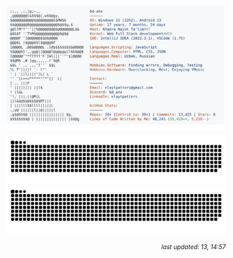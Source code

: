  <picture>
    <source media="(prefers-color-scheme: dark)" srcset="dark.svg">
    <img alt="bd-ans's GitHub Profile README" src="light.svg">
  </picture>

![github contribution grid snake animation][def]![github contribution grid snake animation](https://raw.githubusercontent.com/bd-ans/bd-ans/output/github-contribution-grid-snake.svg#gh-light-mode-only)

[def]: https://raw.githubusercontent.com/bd-ans/bd-ans/output/github-contribution-grid-snake-dark.svg#gh-dark-mode-only

<h6 align="right">
  last updated: 13, 14:57
</h6>